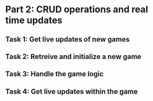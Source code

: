 # Part 2: CRUD operations and real time updates

## Task 1: Get live updates of new games

## Task 2: Retreive and initialize a new game

## Task 3: Handle the game logic

## Task 4: Get live updates within the game